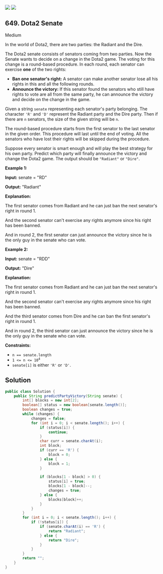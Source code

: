 [![](https://img.shields.io/github/stars/javadev/LeetCode-in-Java?label=Stars&style=flat-square)](https://github.com/javadev/LeetCode-in-Java)
[![](https://img.shields.io/github/forks/javadev/LeetCode-in-Java?label=Fork%20me%20on%20GitHub%20&style=flat-square)](https://github.com/javadev/LeetCode-in-Java/fork)

## 649\. Dota2 Senate

Medium

In the world of Dota2, there are two parties: the Radiant and the Dire.

The Dota2 senate consists of senators coming from two parties. Now the Senate wants to decide on a change in the Dota2 game. The voting for this change is a round-based procedure. In each round, each senator can exercise **one** of the two rights:

*   **Ban one senator's right:** A senator can make another senator lose all his rights in this and all the following rounds.
*   **Announce the victory:** If this senator found the senators who still have rights to vote are all from the same party, he can announce the victory and decide on the change in the game.

Given a string `senate` representing each senator's party belonging. The character `'R'` and `'D'` represent the Radiant party and the Dire party. Then if there are `n` senators, the size of the given string will be `n`.

The round-based procedure starts from the first senator to the last senator in the given order. This procedure will last until the end of voting. All the senators who have lost their rights will be skipped during the procedure.

Suppose every senator is smart enough and will play the best strategy for his own party. Predict which party will finally announce the victory and change the Dota2 game. The output should be `"Radiant"` or `"Dire"`.

**Example 1:**

**Input:** senate = "RD"

**Output:** "Radiant"

**Explanation:** 

The first senator comes from Radiant and he can just ban the next senator's right in round 1. 

And the second senator can't exercise any rights anymore since his right has been banned. 

And in round 2, the first senator can just announce the victory since he is the only guy in the senate who can vote.

**Example 2:**

**Input:** senate = "RDD"

**Output:** "Dire"

**Explanation:** 

The first senator comes from Radiant and he can just ban the next senator's right in round 1. 

And the second senator can't exercise any rights anymore since his right has been banned. 

And the third senator comes from Dire and he can ban the first senator's right in round 1. 

And in round 2, the third senator can just announce the victory since he is the only guy in the senate who can vote.

**Constraints:**

*   `n == senate.length`
*   <code>1 <= n <= 10<sup>4</sup></code>
*   `senate[i]` is either `'R'` or `'D'`.

## Solution

```java
public class Solution {
    public String predictPartyVictory(String senate) {
        int[] blocks = new int[2];
        boolean[] status = new boolean[senate.length()];
        boolean changes = true;
        while (changes) {
            changes = false;
            for (int i = 0; i < senate.length(); i++) {
                if (status[i]) {
                    continue;
                }
                char curr = senate.charAt(i);
                int block;
                if (curr == 'R') {
                    block = 0;
                } else {
                    block = 1;
                }

                if (blocks[1 - block] > 0) {
                    status[i] = true;
                    blocks[1 - block]--;
                    changes = true;
                } else {
                    blocks[block]++;
                }
            }
        }
        for (int i = 0; i < senate.length(); i++) {
            if (!status[i]) {
                if (senate.charAt(i) == 'R') {
                    return "Radiant";
                } else {
                    return "Dire";
                }
            }
        }
        return "";
    }
}
```